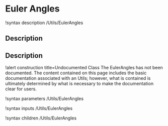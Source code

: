 # Euler Angles

!syntax description /Utils/EulerAngles

## Description

## Description
!alert construction title=Undocumented Class
The EulerAngles has not been documented. The content contained on this page
includes the basic documentation associated with an Utils; however, what is contained is
ultimately determined by what is necessary to make the documentation clear for users.

!syntax parameters /Utils/EulerAngles

!syntax inputs /Utils/EulerAngles

!syntax children /Utils/EulerAngles
